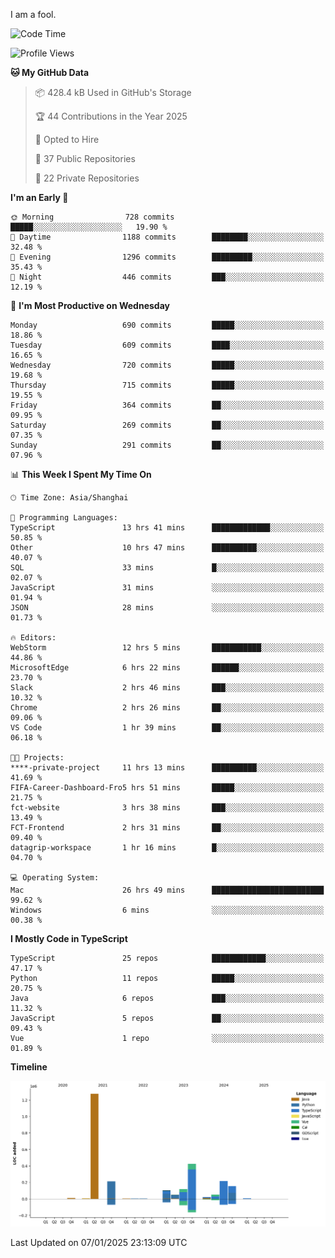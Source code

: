 I am a fool.

<!--START_SECTION:waka-->
![Code Time](http://img.shields.io/badge/Code%20Time-2%2C391%20hrs%2050%20mins-blue)

![Profile Views](http://img.shields.io/badge/Profile%20Views-0-blue)

**🐱 My GitHub Data** 

> 📦 428.4 kB Used in GitHub's Storage 
 > 
> 🏆 44 Contributions in the Year 2025
 > 
> 💼 Opted to Hire
 > 
> 📜 37 Public Repositories 
 > 
> 🔑 22 Private Repositories 
 > 
**I'm an Early 🐤** 

```text
🌞 Morning                728 commits         █████░░░░░░░░░░░░░░░░░░░░   19.90 % 
🌆 Daytime                1188 commits        ████████░░░░░░░░░░░░░░░░░   32.48 % 
🌃 Evening                1296 commits        █████████░░░░░░░░░░░░░░░░   35.43 % 
🌙 Night                  446 commits         ███░░░░░░░░░░░░░░░░░░░░░░   12.19 % 
```
📅 **I'm Most Productive on Wednesday** 

```text
Monday                   690 commits         █████░░░░░░░░░░░░░░░░░░░░   18.86 % 
Tuesday                  609 commits         ████░░░░░░░░░░░░░░░░░░░░░   16.65 % 
Wednesday                720 commits         █████░░░░░░░░░░░░░░░░░░░░   19.68 % 
Thursday                 715 commits         █████░░░░░░░░░░░░░░░░░░░░   19.55 % 
Friday                   364 commits         ██░░░░░░░░░░░░░░░░░░░░░░░   09.95 % 
Saturday                 269 commits         ██░░░░░░░░░░░░░░░░░░░░░░░   07.35 % 
Sunday                   291 commits         ██░░░░░░░░░░░░░░░░░░░░░░░   07.96 % 
```


📊 **This Week I Spent My Time On** 

```text
🕑︎ Time Zone: Asia/Shanghai

💬 Programming Languages: 
TypeScript               13 hrs 41 mins      █████████████░░░░░░░░░░░░   50.85 % 
Other                    10 hrs 47 mins      ██████████░░░░░░░░░░░░░░░   40.07 % 
SQL                      33 mins             █░░░░░░░░░░░░░░░░░░░░░░░░   02.07 % 
JavaScript               31 mins             ░░░░░░░░░░░░░░░░░░░░░░░░░   01.94 % 
JSON                     28 mins             ░░░░░░░░░░░░░░░░░░░░░░░░░   01.73 % 

🔥 Editors: 
WebStorm                 12 hrs 5 mins       ███████████░░░░░░░░░░░░░░   44.86 % 
MicrosoftEdge            6 hrs 22 mins       ██████░░░░░░░░░░░░░░░░░░░   23.70 % 
Slack                    2 hrs 46 mins       ███░░░░░░░░░░░░░░░░░░░░░░   10.32 % 
Chrome                   2 hrs 26 mins       ██░░░░░░░░░░░░░░░░░░░░░░░   09.06 % 
VS Code                  1 hr 39 mins        ██░░░░░░░░░░░░░░░░░░░░░░░   06.18 % 

🐱‍💻 Projects: 
****-private-project     11 hrs 13 mins      ██████████░░░░░░░░░░░░░░░   41.69 % 
FIFA-Career-Dashboard-Fro5 hrs 51 mins       █████░░░░░░░░░░░░░░░░░░░░   21.75 % 
fct-website              3 hrs 38 mins       ███░░░░░░░░░░░░░░░░░░░░░░   13.49 % 
FCT-Frontend             2 hrs 31 mins       ██░░░░░░░░░░░░░░░░░░░░░░░   09.40 % 
datagrip-workspace       1 hr 16 mins        █░░░░░░░░░░░░░░░░░░░░░░░░   04.70 % 

💻 Operating System: 
Mac                      26 hrs 49 mins      █████████████████████████   99.62 % 
Windows                  6 mins              ░░░░░░░░░░░░░░░░░░░░░░░░░   00.38 % 
```

**I Mostly Code in TypeScript** 

```text
TypeScript               25 repos            ████████████░░░░░░░░░░░░░   47.17 % 
Python                   11 repos            █████░░░░░░░░░░░░░░░░░░░░   20.75 % 
Java                     6 repos             ███░░░░░░░░░░░░░░░░░░░░░░   11.32 % 
JavaScript               5 repos             ██░░░░░░░░░░░░░░░░░░░░░░░   09.43 % 
Vue                      1 repo              ░░░░░░░░░░░░░░░░░░░░░░░░░   01.89 % 
```



**Timeline**

![Lines of Code chart](https://raw.githubusercontent.com/VeejaLiu/VeejaLiu/master/assets/bar_graph.png)


 Last Updated on 07/01/2025 23:13:09 UTC
<!--END_SECTION:waka-->
